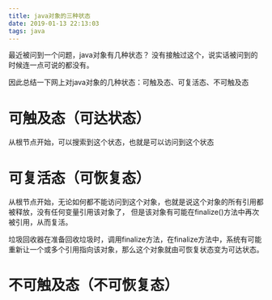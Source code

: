 ```yaml
---
title: java对象的三种状态
date: 2019-01-13 22:13:03
tags: java
---
```


最近被问到一个问题，java对象有几种状态？
没有接触过这个，说实话被问到的时候连一点可说的都没有。

因此总结一下网上对java对象的几种状态：可触及态、可复活态、不可触及态

# 可触及态（可达状态）

从根节点开始，可以搜索到这个状态，也就是可以访问到这个状态

# 可复活态（可恢复态）

从根节点开始，无论如何都不能访问到这个对象，也就是说这个对象的所有引用都被释放，没有任何变量引用该对象了，
但是该对象有可能在finalize()方法中再次被引用，从而复活。

垃圾回收器在准备回收垃圾时，调用finalize方法，在finalize方法中，系统有可能重新让一个或多个引用指向该对象，那么这个对象就由可恢复状态变为可达状态。 

# 不可触及态（不可恢复态）

